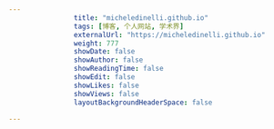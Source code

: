 ```yaml
---
                title: "micheledinelli.github.io"
                tags: [博客, 个人网站, 学术界]
                externalUrl: "https://micheledinelli.github.io"
                weight: 777
                showDate: false
                showAuthor: false
                showReadingTime: false
                showEdit: false
                showLikes: false
                showViews: false
                layoutBackgroundHeaderSpace: false
                                
---
```


